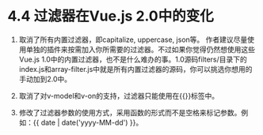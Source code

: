 <!--
 * @Author: zhanglingdi
 * @Date: 2019-12-04 10:42:27
 * @Email: 980583728@qq.com
 * @Company: Sinovatio
 * @version: v0.0.1
 * @LastEditors: zhanglingdi
 * @LastEditTime: 2019-12-04 14:08:33
 * @Description: test
 -->
# 4.4 过滤器在Vue.js 2.0中的变化

1. 取消了所有内置过滤器，即capitalize, uppercase, json等。
    作者建议尽量使用单独的插件来按需加入你所需要的过滤器。不过如果你觉得仍然想使用这些Vue.js 1.0中的内置过滤器，也不是什么难办的事。1.0源码filters/目录下的index.js和array-filter.js中就是所有内置过滤器的源码，你可以挑选你想用的手动加到2.0中。

2. 取消了对v-model和v-on的支持，过滤器只能使用在\{\{\}\}标签中。

3. 修改了过滤器参数的使用方式，采用函数的形式而不是空格来标记参数。例如：\{\{ date | date('yyyy-MM-dd') \}\}。